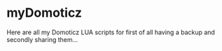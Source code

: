 # myDomoticz
Here are all my Domoticz LUA scripts for first of all having a backup and secondly sharing them...
